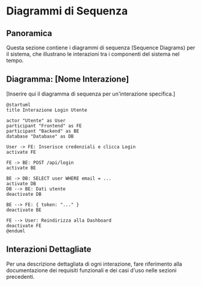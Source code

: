 # Diagrammi di Sequenza

## Panoramica

Questa sezione contiene i diagrammi di sequenza (Sequence Diagrams) per il sistema, che illustrano le interazioni tra i componenti del sistema nel tempo.

## Diagramma: [Nome Interazione]

[Inserire qui il diagramma di sequenza per un'interazione specifica.]

```plantuml
@startuml
title Interazione Login Utente

actor "Utente" as User
participant "Frontend" as FE
participant "Backend" as BE
database "Database" as DB

User -> FE: Inserisce credenziali e clicca Login
activate FE

FE -> BE: POST /api/login
activate BE

BE -> DB: SELECT user WHERE email = ...
activate DB
DB --> BE: Dati utente
deactivate DB

BE --> FE: { token: "..." }
deactivate BE

FE --> User: Reindirizza alla Dashboard
deactivate FE
@enduml
```

## Interazioni Dettagliate

Per una descrizione dettagliata di ogni interazione, fare riferimento alla documentazione dei requisiti funzionali e dei casi d'uso nelle sezioni precedenti.
